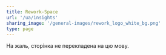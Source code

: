 ```yaml
---
title: Rework-Space
url: '/ua/insights'
sharing_image: '/general-images/rework_logo_white_bg.png'
type: page
---
```


На жаль, сторінка не перекладена на цю мову.
